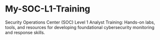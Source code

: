 # My-SOC-L1-Training
Security Operations Center (SOC) Level 1 Analyst Training: Hands-on labs, tools, and resources for developing foundational cybersecurity monitoring and response skills.

